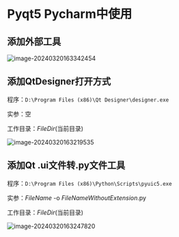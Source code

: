 # Pyqt5 Pycharm中使用

## 添加外部工具

![image-20240320163342454](https://kx-image.oss-cn-chengdu.aliyuncs.com/image-20240320163342454.png)

## 添加QtDesigner打开方式

程序：`D:\Program Files (x86)\Qt Designer\designer.exe`

实参：空

工作目录：$FileDir$(当前目录)

![image-20240320163219535](https://kx-image.oss-cn-chengdu.aliyuncs.com/image-20240320163219535.png)

## 添加Qt .ui文件转.py文件工具

程序：`D:\Program Files (x86)\Python\Scripts\pyuic5.exe`

实参：$FileName$ -o $FileNameWithoutExtension$.py 

工作目录：$FileDir$(当前目录)

![image-20240320163247820](https://kx-image.oss-cn-chengdu.aliyuncs.com/image-20240320163247820.png)
